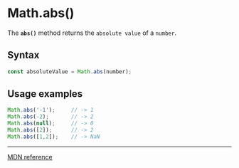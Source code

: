 # Math.abs()

The **`abs()`** method returns the `absolute value` of a `number`.

## Syntax

```js
const absoluteValue = Math.abs(number);
```

## Usage examples

```js
Math.abs('-1');     // -> 1
Math.abs(-2);       // -> 2
Math.abs(null);     // -> 0
Math.abs([2]);      // -> 2
Math.abs([1,2]);    // -> NaN
```

---

[MDN reference](https://developer.mozilla.org/en-US/docs/Web/JavaScript/Reference/Global_Objects/Math/abs)

